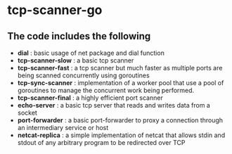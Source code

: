 # tcp-scanner-go

## The code includes the following

- **dial** : basic usage of net package and dial function
- **tcp-scanner-slow** : a basic tcp scanner
- **tcp-scanner-fast** : a tcp scanner but much faster as multiple ports are being scanned concurrently using goroutines
- **tcp-sync-scanner** : implementation of a worker pool that use a pool of goroutines to manage the concurrent work being performed.
- **tcp-scanner-final** : a highly efficient port scanner
- **echo-server** : a basic tcp server that reads and writes data from a socket
- **port-forwarder** : a basic port-forwarder to proxy a connection through an intermediary service or host
- **netcat-replica** : a simple implementation of netcat that allows stdin and stdout of any arbitrary program to be redirected over TCP
